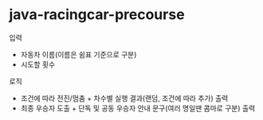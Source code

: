 # java-racingcar-precourse

입력
- 자동차 이름(이름은 쉼표 기준으로 구분)
- 시도할 횟수

로직
- 조건에 따라 전진/멈춤 + 차수별 실행 결과(랜덤, 조건에 따라 추가) 출력
- 최종 우승자 도출 + 단독 및 공동 우승자 안내 문구(여러 명일땐 콤마로 구분) 출력
